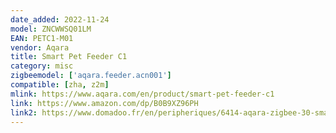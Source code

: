 ```yaml
---
date_added: 2022-11-24
model: ZNCWWSQ01LM 
EAN: PETC1-M01
vendor: Aqara
title: Smart Pet Feeder C1
category: misc
zigbeemodel: ['aqara.feeder.acn001']
compatible: [zha, z2m]
mlink: https://www.aqara.com/en/product/smart-pet-feeder-c1
link: https://www.amazon.com/dp/B0B9XZ96PH
link2: https://www.domadoo.fr/en/peripheriques/6414-aqara-zigbee-30-smart-pet-feeder-c1-6970504218178.html
---
```

